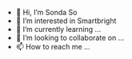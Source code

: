 - 👋 Hi, I’m Sonda So
- 👀 I’m interested in Smartbright
- 🌱 I’m currently learning ...
- 💞️ I’m looking to collaborate on ...
- 📫 How to reach me ...

<!---
Sondawk/Sondawk is a ✨ special ✨ repository because its `README.md` (this file) appears on your GitHub profile.
You can click the Preview link to take a look at your changes.
--->
